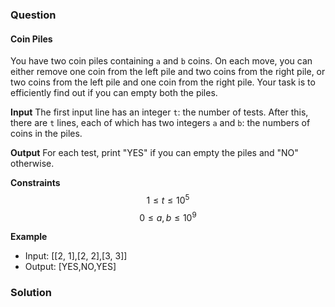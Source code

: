 ### Question
#### Coin Piles
You have two coin piles containing `a` and `b` coins. On each move, you can either remove one coin from the left pile and two coins from the right pile, or two coins from the left pile and one coin from the right pile.
Your task is to efficiently find out if you can empty both the piles.

**Input**
The first input line has an integer `t`: the number of tests.
After this, there are `t` lines, each of which has two integers `a` and `b`: the numbers of coins in the piles.

**Output**
For each test, print "YES" if you can empty the piles and "NO" otherwise.

**Constraints**
$$ 1 \le t \le 10^5 $$
$$ 0 \le a, b \le 10^9 $$

**Example**
- Input: [[2, 1],[2, 2],[3, 3]]
- Output: [YES,NO,YES]

### Solution

